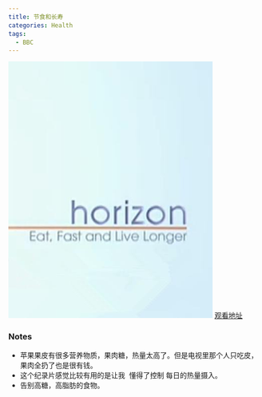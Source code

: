 ```yaml
---
title: 节食和长寿
categories: Health
tags:
  - BBC
---
```


![title](BBC-Eat_Fast_And_Live_Longer/title.jpg)
[观看地址](https://www.bilibili.com/bangumi/play/ep120904?bsource=douban)

### Notes

* 苹果果皮有很多营养物质，果肉糖，热量太高了。但是电视里那个人只吃皮，果肉全扔了也是很有钱。
* 这个纪录片感觉比较有用的是让我  懂得了控制 每日的热量摄入。
* 告别高糖，高脂肪的食物。
